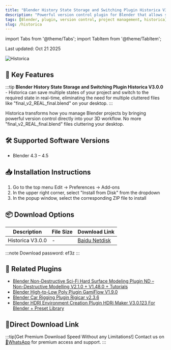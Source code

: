 ```yaml
---
title: "Blender History State Storage and Switching Plugin Historica V3.0.0"
description: "Powerful version control plugin for Blender that allows saving and switching between multiple project states without cluttering your desktop"
tags: [Blender, plugin, version control, project management, historica]
slug: /historica
---
```


import Tabs from '@theme/Tabs';
import TabItem from '@theme/TabItem';

Last updated: Oct 21 2025

![Historica](https://www.gfxcamp.com/wp-content/uploads/2025/10/Historica.jpg)

## 🚀 Key Features

:::tip
**Blender History State Storage and Switching Plugin Historica V3.0.0** - Historica can save multiple states of your project and switch to the required state in real-time, eliminating the need for multiple cluttered files like "final_v2_REAL_final.blend" on your desktop.
:::

Historica transforms how you manage Blender projects by bringing powerful version control directly into your 3D workflow. No more "final_v2_REAL_final.blend" files cluttering your desktop.

## 🛠️ Supported Software Versions

- Blender 4.3 – 4.5

## 📥 Installation Instructions

<Tabs>
<TabItem value="install" label="Installation Steps">

1. Go to the top menu Edit → Preferences → Add-ons
2. In the upper right corner, select "Install from Disk" from the dropdown
3. In the popup window, select the corresponding ZIP file to install

</TabItem>
</Tabs>

## 📦 Download Options

| Description | File Size | Download Link |
|-------------|-----------|---------------|
| Historica V3.0.0 | - | [Baidu Netdisk](https://pan.baidu.com/s/1TrNh5pd72a-OLMKCUmm7_Q?pwd=ef3z) |

:::note
Download password: ef3z
:::

## 🔗 Related Plugins

- [Blender Non-Destructive Sci-Fi Hard Surface Modeling Plugin ND – Non-Destructive Modelling V2.1.0 + V1.48.0 + Tutorials](https://www.gfxcamp.com/non-destructive-modelling/)
- [Blender High-to-Low Poly Plugin GamiFlow V1.9.0](https://www.gfxcamp.com/gamiflow/)
- [Blender Car Rigging Plugin Rigicar v2.3.6](https://www.gfxcamp.com/rigicar/)
- [Blender HDRI Environment Creation Plugin HDRi Maker V3.0.123 For Blender + Preset Library](https://www.gfxcamp.com/hdri-maker-2/)

## 🚀Direct Download Link
:::tip[Get Premium Download Speed Without any Limitations!]
Contact us on [💬WhatsApp](https://wa.me/+8613237610083) for premium  access and support.
:::
